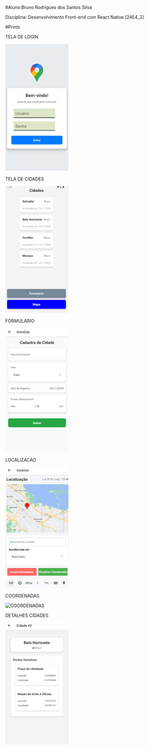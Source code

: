 #Aluno:Bruno Rodrigues dos Santos Silva

Disciplina: Desenvolvimento Front-end com React Native [24E4_2]

#Prints

TELA DE LOGIN

<img src="prints/LOGIN.png" alt="LOGIN" style="width:200px;heigth:200px">

TELA DE CIDADES

<img src="prints/Cidades.png" alt="Cidades" style="width:200px;heigth:200px">

FORMULARIO

<img src="prints/Formulario.png" alt="FORMULARIO" style="width:200px;heigth:200px">

LOCALIZACAO

<img src="prints/Mapa.png" alt="LOCALIZACAO" style="width:200px;heigth:200px">

COORDENADAS

<img src="Visualizar Coordenadas.png" alt="COORDENADAS" style="width:200px;heigth:200px">

DETALHES CIDADES

<img src="prints/Detalhes_cidades.png" alt="DETALHES" style="width:200px;heigth:200px">

